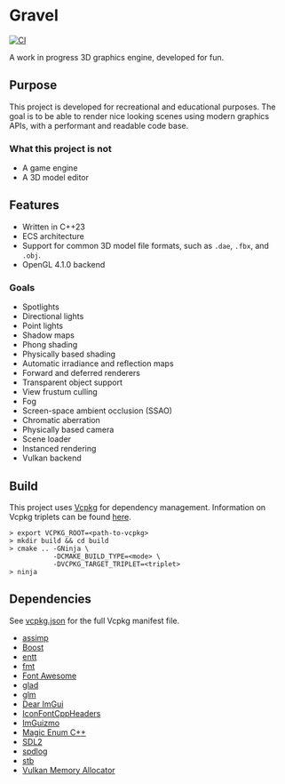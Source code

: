 # Gravel

[![CI](https://github.com/albin-johansson/gravel/actions/workflows/ci.yml/badge.svg)](https://github.com/albin-johansson/gravel/actions/workflows/ci.yml)

A work in progress 3D graphics engine, developed for fun.

## Purpose

This project is developed for recreational and educational purposes.
The goal is to be able to render nice looking scenes using modern graphics APIs, with a performant and readable code base.

### What this project is not

* A game engine
* A 3D model editor

## Features

* Written in C++23
* ECS architecture
* Support for common 3D model file formats, such as `.dae`, `.fbx`, and `.obj`.
* OpenGL 4.1.0 backend

### Goals

* Spotlights
* Directional lights
* Point lights
* Shadow maps
* Phong shading
* Physically based shading
* Automatic irradiance and reflection maps
* Forward and deferred renderers
* Transparent object support
* View frustum culling
* Fog
* Screen-space ambient occlusion (SSAO)
* Chromatic aberration
* Physically based camera
* Scene loader
* Instanced rendering
* Vulkan backend

## Build

This project uses [Vcpkg](https://github.com/microsoft/vcpkg) for dependency management.
Information on Vcpkg triplets can be found [here](https://github.com/microsoft/vcpkg/docs/users/triplets.md).

```
> export VCPKG_ROOT=<path-to-vcpkg>
> mkdir build && cd build
> cmake .. -GNinja \
           -DCMAKE_BUILD_TYPE=<mode> \
           -DVCPKG_TARGET_TRIPLET=<triplet>
> ninja
```

## Dependencies

See [vcpkg.json](vcpkg.json) for the full Vcpkg manifest file.

* [assimp](https://github.com/assimp/assimp)
* [Boost](https://www.boost.org/)
* [entt](https://github.com/skypjack/entt)
* [fmt](https://github.com/fmtlib/fmt)
* [Font Awesome](https://github.com/FortAwesome/Font-Awesome)
* [glad](https://github.com/Dav1dde/glad)
* [glm](https://github.com/g-truc/glm)
* [Dear ImGui](https://github.com/ocornut/imgui)
* [IconFontCppHeaders](https://github.com/juliettef/IconFontCppHeaders)
* [ImGuizmo](https://github.com/CedricGuillemet/ImGuizmo)
* [Magic Enum C++](https://github.com/Neargye/magic_enum)
* [SDL2](https://github.com/libsdl-org/SDL)
* [spdlog](https://github.com/gabime/spdlog)
* [stb](https://github.com/nothings/stb)
* [Vulkan Memory Allocator](https://github.com/GPUOpen-LibrariesAndSDKs/VulkanMemoryAllocator) 
